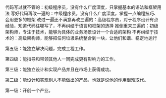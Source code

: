 代码写过就不管的：初级程序员，没有什么广度深度，只掌握基本的语法和框架用法
写好代码再改一遍的：中级程序员，没有什么广度深度，掌握一点编程技巧、会用更多的框架
改过一遍还不满意再改三遍的：高级程序员，对于程序设计有点经验，知道代码往哪写了，不再纠结于语言和框架的选择
推倒重来三遍的：初级架构师，专注于技术，能够为具体的业务场景设计一个合适的架构
不再纠结于技术的：高级架构师，能够把任何垃圾系统整合到一块，让他们和谐、稳定地运行


第五级：能独立解决问题，完成工程工作。



第四级：能指导和带领其他人一同完成更有影响力的工作。



第三级：能独立设计和实现产品并且在市场上获得成功。



第二级：能设计和实现别人不能做出的产品，也就是说他的作用很难取代。



第一级：开创一个产业。


